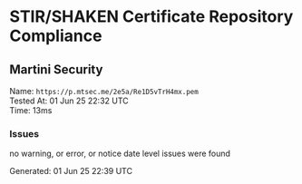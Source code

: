 # STIR/SHAKEN Certificate Repository Compliance

## Martini Security

Name: `https://p.mtsec.me/2e5a/Re1D5vTrH4mx.pem`\
Tested At: 01 Jun 25 22:32 UTC\
Time: 13ms

### Issues

no warning, or error, or notice date level issues were found

Generated: 01 Jun 25 22:39 UTC